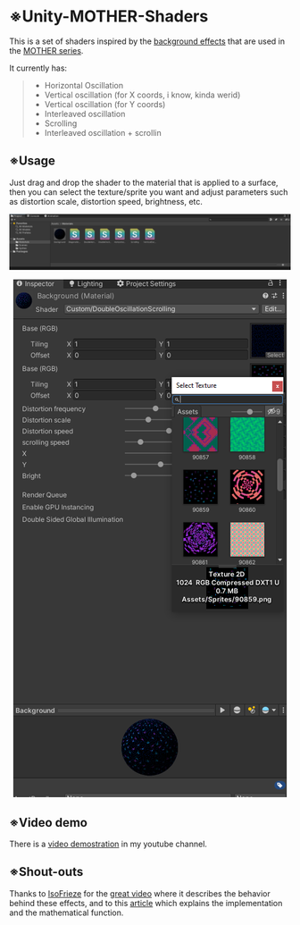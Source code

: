 # ※Unity-MOTHER-Shaders

This is a set of shaders inspired by the [background effects](https://www.youtube.com/watch?v=iaL8m6dGros&list=PLgcu3QFgM8vn5DmVfdnKtti2wTySJv9bU) that are used in the [MOTHER series](https://en.wikipedia.org/wiki/Mother_(video_game_series)).


It currently has:
> - Horizontal Oscillation
> - Vertical oscillation (for X coords, i know, kinda werid)
> - Vertical oscillation (for Y coords)
> - Interleaved oscillation
> - Scrolling
> - Interleaved oscillation + scrollin


## ※Usage
Just drag and drop the shader to the material that is applied to a surface, then you can select the texture/sprite you want and adjust parameters such as distortion scale, distortion speed, brightness, etc.

<img src="https://github.com/ivansteezy/Unity-MOTHER-Shaders/blob/main/BackgroundsCanvas/Docs/demo1.png">

<p align="center">
  <img src="https://github.com/ivansteezy/Unity-MOTHER-Shaders/blob/main/BackgroundsCanvas/Docs/demo2.png" style="text-align:center">
</div>


## ※Video demo
There is a [video demostration](https://youtu.be/CeIYaBk6dPc) in my youtube channel.

## ※Shout-outs
Thanks to [IsoFrieze](https://twitter.com/IsoFrieze) for the [great video](https://youtu.be/zjQik7uwLIQ) where it describes the behavior behind these effects, and to this [article](https://blog.mother4game.com/post/123598820159/update-2-focus-on-the-background-hey-folks) which explains the implementation and the mathematical function.
